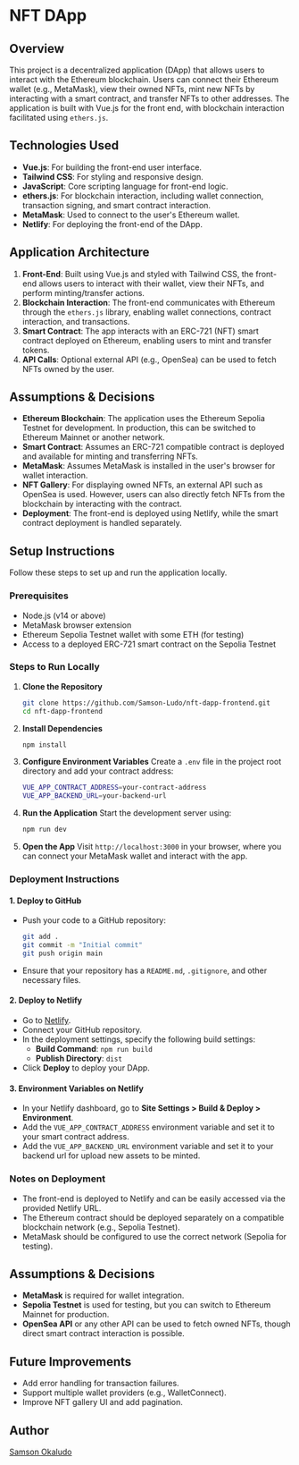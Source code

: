 # NFT DApp

## Overview
This project is a decentralized application (DApp) that allows users to interact with the Ethereum blockchain. Users can connect their Ethereum wallet (e.g., MetaMask), view their owned NFTs, mint new NFTs by interacting with a smart contract, and transfer NFTs to other addresses. The application is built with Vue.js for the front end, with blockchain interaction facilitated using `ethers.js`.

## Technologies Used
- **Vue.js**: For building the front-end user interface.
- **Tailwind CSS**: For styling and responsive design.
- **JavaScript**: Core scripting language for front-end logic.
- **ethers.js**: For blockchain interaction, including wallet connection, transaction signing, and smart contract interaction.
- **MetaMask**: Used to connect to the user's Ethereum wallet.
- **Netlify**: For deploying the front-end of the DApp.

## Application Architecture
1. **Front-End**: Built using Vue.js and styled with Tailwind CSS, the front-end allows users to interact with their wallet, view their NFTs, and perform minting/transfer actions.
2. **Blockchain Interaction**: The front-end communicates with Ethereum through the `ethers.js` library, enabling wallet connections, contract interaction, and transactions.
3. **Smart Contract**: The app interacts with an ERC-721 (NFT) smart contract deployed on Ethereum, enabling users to mint and transfer tokens.
4. **API Calls**: Optional external API (e.g., OpenSea) can be used to fetch NFTs owned by the user.

## Assumptions & Decisions
- **Ethereum Blockchain**: The application uses the Ethereum Sepolia Testnet for development. In production, this can be switched to Ethereum Mainnet or another network.
- **Smart Contract**: Assumes an ERC-721 compatible contract is deployed and available for minting and transferring NFTs.
- **MetaMask**: Assumes MetaMask is installed in the user's browser for wallet interaction.
- **NFT Gallery**: For displaying owned NFTs, an external API such as OpenSea is used. However, users can also directly fetch NFTs from the blockchain by interacting with the contract.
- **Deployment**: The front-end is deployed using Netlify, while the smart contract deployment is handled separately.

## Setup Instructions
Follow these steps to set up and run the application locally.

### Prerequisites
- Node.js (v14 or above)
- MetaMask browser extension
- Ethereum Sepolia Testnet wallet with some ETH (for testing)
- Access to a deployed ERC-721 smart contract on the Sepolia Testnet

### Steps to Run Locally

1. **Clone the Repository**
   ```bash
   git clone https://github.com/Samson-Ludo/nft-dapp-frontend.git
   cd nft-dapp-frontend
   ```

2. **Install Dependencies**
   ```bash
   npm install
   ```

3. **Configure Environment Variables**
   Create a `.env` file in the project root directory and add your contract address:
   ```bash
   VUE_APP_CONTRACT_ADDRESS=your-contract-address
   VUE_APP_BACKEND_URL=your-backend-url
   ```

4. **Run the Application**
   Start the development server using:
   ```bash
   npm run dev
   ```

5. **Open the App**
   Visit `http://localhost:3000` in your browser, where you can connect your MetaMask wallet and interact with the app.

### Deployment Instructions

#### 1. **Deploy to GitHub**
   - Push your code to a GitHub repository:
     ```bash
     git add .
     git commit -m "Initial commit"
     git push origin main
     ```
   - Ensure that your repository has a `README.md`, `.gitignore`, and other necessary files.

#### 2. **Deploy to Netlify**
   - Go to [Netlify](https://www.netlify.com/).
   - Connect your GitHub repository.
   - In the deployment settings, specify the following build settings:
     - **Build Command**: `npm run build`
     - **Publish Directory**: `dist`
   - Click **Deploy** to deploy your DApp.

#### 3. **Environment Variables on Netlify**
   - In your Netlify dashboard, go to **Site Settings > Build & Deploy > Environment**.
   - Add the `VUE_APP_CONTRACT_ADDRESS` environment variable and set it to your smart contract address.
   - Add the `VUE_APP_BACKEND_URL` environment variable and set it to your backend url for upload new assets to be minted.

### Notes on Deployment
- The front-end is deployed to Netlify and can be easily accessed via the provided Netlify URL.
- The Ethereum contract should be deployed separately on a compatible blockchain network (e.g., Sepolia Testnet).
- MetaMask should be configured to use the correct network (Sepolia for testing).

## Assumptions & Decisions
- **MetaMask** is required for wallet integration.
- **Sepolia Testnet** is used for testing, but you can switch to Ethereum Mainnet for production.
- **OpenSea API** or any other API can be used to fetch owned NFTs, though direct smart contract interaction is possible.

## Future Improvements
- Add error handling for transaction failures.
- Support multiple wallet providers (e.g., WalletConnect).
- Improve NFT gallery UI and add pagination.

## Author

[Samson Okaludo](https://www.linkedin.com/in/samson-okaludo)
